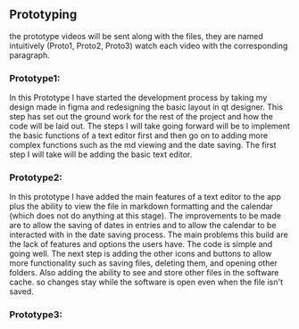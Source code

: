 
## Prototyping
the prototype videos will be sent along with the files, they are named intuitively (Proto1, Proto2, Proto3) watch each video with the corresponding paragraph.
### Prototype1:
In this Prototype I have started the development process by taking my design made in figma and redesigning the basic layout in qt designer. This step has set out the ground work for the rest of the project and how the code will be laid out. The steps I will take going forward will be to implement the basic functions of a text editor first and then go on to adding more complex functions such as the md viewing and the date saving. The first step I will take will be adding the basic text editor.


### Prototype2:
In this prototype I have added the main features of a text editor to the app plus the ability to view the file in markdown formatting and the calendar (which does not do anything at this stage). The improvements to be made are to allow the saving of dates in entries and to allow the calendar to be interacted with in the date saving process. The main problems this build are the lack of features and options the users have. The code is simple and going well. The next step is adding the other icons and buttons to allow more functionality such as saving files, deleting them, and opening other folders. Also adding the ability to see and store other files in the software cache. so changes stay while the software is open even when the file isn't saved. 

### Prototype3:

